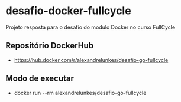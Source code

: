 # desafio-docker-fullcycle
Projeto resposta para o desafio do modulo Docker no curso FullCycle 

## Repositório DockerHub
- https://hub.docker.com/r/alexandrelunkes/desafio-go-fullcycle

## Modo de executar
- docker run --rm alexandrelunkes/desafio-go-fullcycle